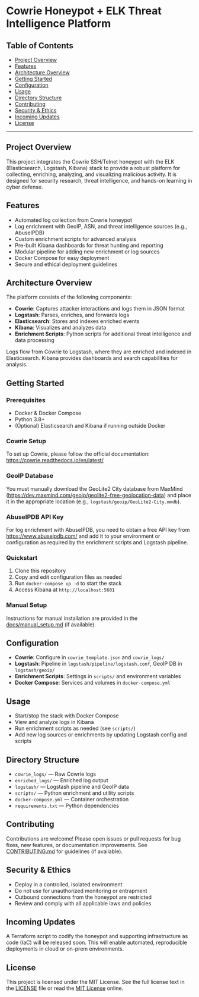 # Cowrie Honeypot + ELK Threat Intelligence Platform

## Table of Contents
- [Project Overview](#project-overview)
- [Features](#features)
- [Architecture Overview](#architecture-overview)
- [Getting Started](#getting-started)
- [Configuration](#configuration)
- [Usage](#usage)
- [Directory Structure](#directory-structure)
- [Contributing](#contributing)
- [Security & Ethics](#security--ethics)
- [Incoming Updates](#incoming-updates)
- [License](#license)

---

## Project Overview
This project integrates the Cowrie SSH/Telnet honeypot with the ELK (Elasticsearch, Logstash, Kibana) stack to provide a robust platform for collecting, enriching, analyzing, and visualizing malicious activity. It is designed for security research, threat intelligence, and hands-on learning in cyber defense.

## Features
- Automated log collection from Cowrie honeypot
- Log enrichment with GeoIP, ASN, and threat intelligence sources (e.g., AbuseIPDB)
- Custom enrichment scripts for advanced analysis
- Pre-built Kibana dashboards for threat hunting and reporting
- Modular pipeline for adding new enrichment or log sources
- Docker Compose for easy deployment
- Secure and ethical deployment guidelines

## Architecture Overview
The platform consists of the following components:
- **Cowrie**: Captures attacker interactions and logs them in JSON format
- **Logstash**: Parses, enriches, and forwards logs
- **Elasticsearch**: Stores and indexes enriched events
- **Kibana**: Visualizes and analyzes data
- **Enrichment Scripts**: Python scripts for additional threat intelligence and data processing

Logs flow from Cowrie to Logstash, where they are enriched and indexed in Elasticsearch. Kibana provides dashboards and search capabilities for analysis.

## Getting Started
### Prerequisites
- Docker & Docker Compose
- Python 3.8+
- (Optional) Elasticsearch and Kibana if running outside Docker

### Cowrie Setup
To set up Cowrie, please follow the official documentation: https://cowrie.readthedocs.io/en/latest/

### GeoIP Database
You must manually download the GeoLite2 City database from MaxMind (https://dev.maxmind.com/geoip/geolite2-free-geolocation-data) and place it in the appropriate location (e.g., `logstash/geoip/GeoLite2-City.mmdb`).

### AbuseIPDB API Key
For log enrichment with AbuseIPDB, you need to obtain a free API key from https://www.abuseipdb.com/ and add it to your environment or configuration as required by the enrichment scripts and Logstash pipeline.

### Quickstart
1. Clone this repository
2. Copy and edit configuration files as needed
3. Run `docker-compose up -d` to start the stack
4. Access Kibana at `http://localhost:5601`

### Manual Setup
Instructions for manual installation are provided in the [docs/manual_setup.md](docs/manual_setup.md) (if available).

## Configuration
- **Cowrie**: Configure in `cowrie_template.json` and `cowrie_logs/`
- **Logstash**: Pipeline in `logstash/pipeline/logstash.conf`, GeoIP DB in `logstash/geoip/`
- **Enrichment Scripts**: Settings in `scripts/` and environment variables
- **Docker Compose**: Services and volumes in `docker-compose.yml`

## Usage
- Start/stop the stack with Docker Compose
- View and analyze logs in Kibana
- Run enrichment scripts as needed (see `scripts/`)
- Add new log sources or enrichments by updating Logstash config and scripts

## Directory Structure
- `cowrie_logs/` — Raw Cowrie logs
- `enriched_logs/` — Enriched log output
- `logstash/` — Logstash pipeline and GeoIP data
- `scripts/` — Python enrichment and utility scripts
- `docker-compose.yml` — Container orchestration
- `requirements.txt` — Python dependencies

## Contributing
Contributions are welcome! Please open issues or pull requests for bug fixes, new features, or documentation improvements. See [CONTRIBUTING.md](CONTRIBUTING.md) for guidelines (if available).

## Security & Ethics
- Deploy in a controlled, isolated environment
- Do not use for unauthorized monitoring or entrapment
- Outbound connections from the honeypot are restricted
- Review and comply with all applicable laws and policies

## Incoming Updates
A Terraform script to codify the honeypot and supporting infrastructure as code (IaC) will be released soon. This will enable automated, reproducible deployments in cloud or on-prem environments.

## License
This project is licensed under the MIT License. See the full license text in the [LICENSE](./LICENSE) file or read the [MIT License](https://opensource.org/licenses/MIT) online.
